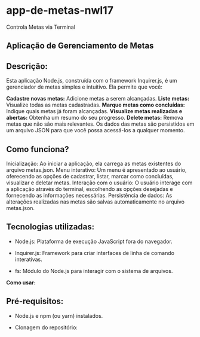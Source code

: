 # app-de-metas-nwl17
 Controla Metas via Terminal

## Aplicação de Gerenciamento de Metas
## Descrição:

Esta aplicação Node.js, construída com o framework Inquirer.js, é um gerenciador de metas simples e intuitivo. Ela permite que você:

**Cadastre novas metas:** Adicione metas a serem alcançadas.
**Liste metas:** Visualize todas as metas cadastradas.
**Marque metas como concluídas:** Indique quais metas já foram alcançadas.
**Visualize metas realizadas e abertas:** Obtenha um resumo do seu progresso.
**Delete metas:** Remova metas que não são mais relevantes.
Os dados das metas são persistidos em um arquivo JSON para que você possa acessá-los a qualquer momento.

## Como funciona?
Inicialização: Ao iniciar a aplicação, ela carrega as metas existentes do arquivo metas.json.
Menu interativo: Um menu é apresentado ao usuário, oferecendo as opções de cadastrar, listar, marcar como concluídas, visualizar e deletar metas.
Interação com o usuário: O usuário interage com a aplicação através do terminal, escolhendo as opções desejadas e fornecendo as informações necessárias.
Persistência de dados: As alterações realizadas nas metas são salvas automaticamente no arquivo metas.json.

## Tecnologias utilizadas:

- Node.js: Plataforma de execução JavaScript fora do navegador.

- Inquirer.js: Framework para criar interfaces de linha de comando interativas.

- fs: Módulo do Node.js para interagir com o sistema de arquivos.


**Como usar:**

## Pré-requisitos:

- Node.js e npm (ou yarn) instalados.

- Clonagem do repositório:
